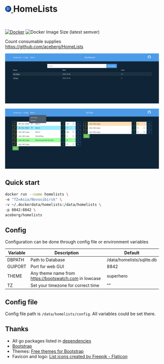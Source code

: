 <h1><a href="https://github.com/aceberg/HomeLists">
    <img src="https://raw.githubusercontent.com/aceberg/HomeLists/main/assets/logo.png" width="20" />
</a>HomeLists</h1>
<br/>

[![Docker](https://github.com/aceberg/HomeLists/actions/workflows/main-docker-all.yml/badge.svg)](https://github.com/aceberg/HomeLists/actions/workflows/main-docker-all.yml)
![Docker Image Size (latest semver)](https://img.shields.io/docker/image-size/aceberg/homelists)

Count consumable supplies    
https://github.com/aceberg/HomeLists


![Screenshot1](https://raw.githubusercontent.com/aceberg/HomeLists/main/assets/Screenshot%202022-10-06%20at%2015-13-20%20Home%20Lists%20-%20Dashboard.png)

![Screenshot2](https://raw.githubusercontent.com/aceberg/HomeLists/main/assets/Screenshot%202022-10-06%20at%2015-16-48%20Home%20Lists%20-%2002-Test.png)

## Quick start

```sh
docker run --name homelists \
-e "TZ=Asia/Novosibirsk" \
-v ~/.dockerdata/homelists:/data/homelists \
-p 8842:8842 \
aceberg/homelists
```

## Config


Configuration can be done through config file or environment variables

| Variable  | Description | Default |
| --------  | ----------- | ------- |
| DBPATH    | Path to Database | /data/homelists/sqlite.db |
| GUIPORT   | Port for web GUI | 8842 |
| THEME | Any theme name from https://bootswatch.com in lowcase | superhero |
| TZ | Set your timezone for correct time | "" |

## Config file

Config file path is `/data/homelists/config`. All variables could be set there.

## Thanks
- All go packages listed in [dependencies](https://github.com/aceberg/go-homelists/network/dependencies)
- [Bootstrap](https://getbootstrap.com/)
- Themes: [Free themes for Bootstrap](https://bootswatch.com)
- Favicon and logo: [List icons created by Freepik - Flaticon](https://www.flaticon.com/free-icon/list_3039383?related_id=3039383&origin=search)